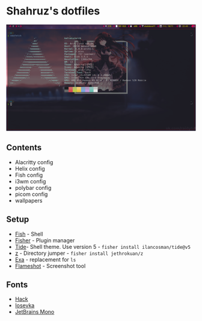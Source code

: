 # Shahruz's dotfiles

![alt text](./screen.png?raw=true)



## Contents 

- Alacritty config
- Helix config
- Fish config
- i3wm config
- polybar config
- picom config
- wallpapers


## Setup

- [Fish](https://github.com/fish-shell/fish-shell) - Shell
- [Fisher](https://github.com/jorgebucaran/fisher) - Plugin manager
- [Tide](https://github.com/IlanCosman/tide)- Shell theme. Use version 5 - `fisher install ilancosman/tide@v5`
- [z](https://github.com/jethrokuan/z) - Directory jumper - `fisher install jethrokuan/z`
- [Exa](https://the.exa.website/) - replacement for `ls`
- [Flameshot](https://archlinux.org/packages/community/x86_64/flameshot/) - Screenshot tool

## Fonts

- [Hack](https://archlinux.org/packages/community/x86_64/powerline-fonts/)
- [Iosevka](https://archlinux.org/packages/community/any/ttf-iosevka-nerd/)
- [JetBrains Mono](https://github.com/ryanoasis/nerd-fonts/tree/master/patched-fonts/JetBrainsMono)

